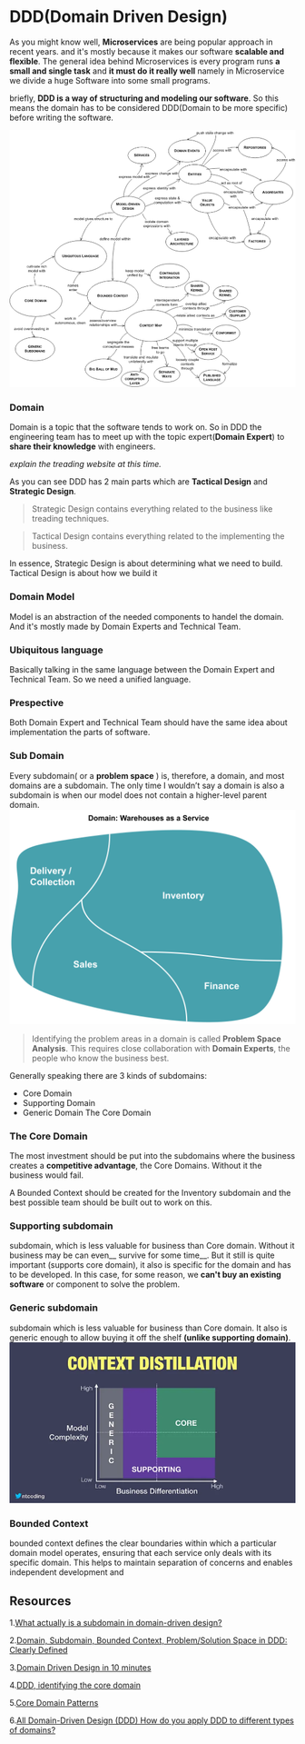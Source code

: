 # DDD(Domain Driven Design)
As you might know well, __Microservices__ are being popular approach in recent years.
and it's mostly because it makes our software __scalable and flexible__.
The general idea behind Microservices is every program runs __a small and single task__ and __it must do it really well__ namely in Microservice we divide a huge Software into some small programs.

briefly, __DDD is a way of structuring and modeling our software__. So this means the domain has to be considered DDD(Domain to be more specific) before writing the software. 

![Domain Driven Design](./ddd-113854.png)


### Domain
Domain is a topic that the software tends to work on. So in DDD the engineering team has to meet up with the topic expert(__Domain Expert__) to __share their knowledge__ with engineers.

_explain the treading website at this time._

As you can see DDD has 2 main parts which are __Tactical Design__ and __Strategic Design__.
> Strategic Design contains everything related to the business like treading techniques. 

> Tactical Design contains everything related to the implementing the business.

In essence, Strategic Design is about determining what we need to build. Tactical Design is about how we build it

### Domain Model 
Model is an abstraction of the needed components to handel the domain. And it's mostly made by Domain Experts and Technical Team.


### Ubiquitous language 
Basically talking in the same language between the Domain Expert and Technical Team. So we need a unified language.

### Prespective
Both Domain Expert and Technical Team should have the same idea about implementation the parts of software.

### Sub Domain
Every subdomain( or a __problem space__ ) is, therefore, a domain, and most domains are a subdomain. The only time I wouldn’t say a domain is also a subdomain is when our model does not contain a higher-level parent domain.  
![Domain Mode](./blg_line_domain_driven_design_1.png)
> Identifying the problem areas in a domain is called __Problem Space Analysis__. This requires close collaboration with __Domain Experts__, the people who know the business best.

Generally speaking there are 3 kinds of subdomains:
 - Core Domain
 - Supporting Domain
 - Generic Domain
 The Core Domain
 
### The Core Domain
The most investment should be put into the subdomains where the business creates a __competitive advantage__, the Core Domains. Without it the business would fail.

A Bounded Context should be created for the Inventory subdomain and the best possible team should be built out to work on this. 

### Supporting subdomain
subdomain, which is less valuable for business than Core domain. Without it business may be can even__ survive for some time__. But it still is quite important (supports core domain), it also is specific for the domain and has to be developed. In this case, for some reason, we __can't buy an existing software__ or component to solve the problem.

 ### Generic subdomain 
 subdomain which is less valuable for business than Core domain. It also is generic enough to allow buying it off the shelf __(unlike supporting domain)__.
 ![](./1_eXtFuCxdStajdCioEEsgkw.webp)

 ### Bounded Context 
 bounded context defines the clear boundaries within which a particular domain model operates, ensuring that each service only deals with its specific domain. This helps to maintain separation of concerns and enables independent development and
## Resources
1.[What actually is a subdomain in domain-driven design?](https://stackoverflow.com/questions/73077578/what-actually-is-a-subdomain-in-domain-driven-design)

2.[Domain, Subdomain, Bounded Context, Problem/Solution Space in DDD: Clearly Defined](https://medium.com/nick-tune-tech-strategy-blog/domains-subdomain-problem-solution-space-in-ddd-clearly-defined-e0b49c7b586c)

3.[Domain Driven Design in 10 minutes](https://www.thoughtworks.com/en-au/insights/blog/evolutionary-architecture/domain-driven-design-in-10-minutes-part-one)

4.[DDD, identifying the core domain](https://stackoverflow.com/questions/25274226/ddd-identifying-the-core-domain)

5.[Core Domain Patterns](https://medium.com/nick-tune-tech-strategy-blog/core-domain-patterns-941f89446af5)

6.[All  Domain-Driven Design (DDD) How do you apply DDD to different types of domains?](https://www.linkedin.com/advice/0/how-do-you-apply-ddd-different-types-domains#ddd-benefits)